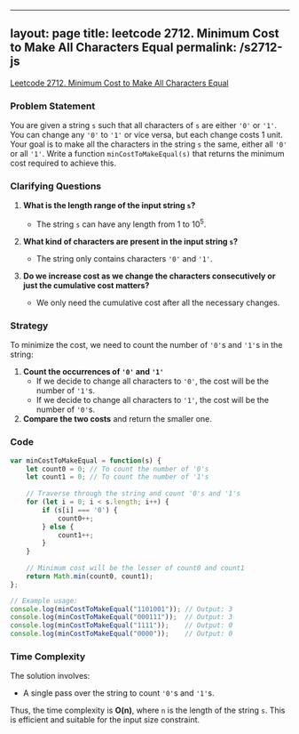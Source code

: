 
---
layout: page
title: leetcode 2712. Minimum Cost to Make All Characters Equal
permalink: /s2712-js
---
[Leetcode 2712. Minimum Cost to Make All Characters Equal](https://algoadvance.github.io/algoadvance/l2712)
### Problem Statement
You are given a string `s` such that all characters of `s` are either `'0'` or `'1'`. You can change any `'0'` to `'1'` or vice versa, but each change costs 1 unit. Your goal is to make all the characters in the string `s` the same, either all `'0'` or all `'1'`. Write a function `minCostToMakeEqual(s)` that returns the minimum cost required to achieve this.

### Clarifying Questions
1. **What is the length range of the input string `s`?**
   - The string `s` can have any length from 1 to $10^5$.

2. **What kind of characters are present in the input string `s`?**
   - The string only contains characters `'0'` and `'1'`.

3. **Do we increase cost as we change the characters consecutively or just the cumulative cost matters?**
   - We only need the cumulative cost after all the necessary changes.

### Strategy
To minimize the cost, we need to count the number of `'0'`s and `'1'`s in the string:
1. **Count the occurrences of `'0'` and `'1'`**
   - If we decide to change all characters to `'0'`, the cost will be the number of `'1'`s.
   - If we decide to change all characters to `'1'`, the cost will be the number of `'0'`s.
2. **Compare the two costs** and return the smaller one.

### Code
```javascript
var minCostToMakeEqual = function(s) {
    let count0 = 0; // To count the number of '0's
    let count1 = 0; // To count the number of '1's
    
    // Traverse through the string and count '0's and '1's
    for (let i = 0; i < s.length; i++) {
        if (s[i] === '0') {
            count0++;
        } else {
            count1++;
        }
    }
    
    // Minimum cost will be the lesser of count0 and count1
    return Math.min(count0, count1);
};

// Example usage:
console.log(minCostToMakeEqual("1101001")); // Output: 3
console.log(minCostToMakeEqual("000111"));  // Output: 3
console.log(minCostToMakeEqual("1111"));    // Output: 0
console.log(minCostToMakeEqual("0000"));    // Output: 0
```

### Time Complexity
The solution involves:
- A single pass over the string to count `'0'`s and `'1'`s.

Thus, the time complexity is **O(n)**, where `n` is the length of the string `s`. This is efficient and suitable for the input size constraint.